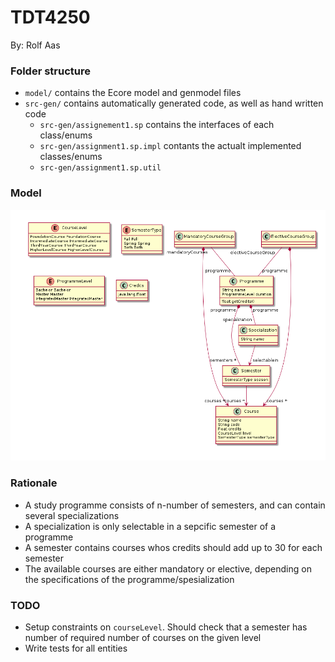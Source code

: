# TDT4250

By: Rolf Aas


### Folder structure

* `model/` contains the Ecore model and genmodel files
* `src-gen/` contains automatically generated code, as well as hand written code
  * `src-gen/assignement1.sp` contains the interfaces of each class/enums
  * `src-gen/assignment1.sp.impl` contants the actualt implemented classes/enums
  * `src-gen/assignment1.sp.util`

### Model

![Model](https://raw.githubusercontent.com/reaas/TDT4250/master/model.png)


### Rationale
* A study programme consists of n-number of semesters, and can contain several specializations
* A specialization is only selectable in a sepcific semester of a programme
* A semester contains courses whos credits should add up to 30 for each semester
* The available courses are either mandatory or elective, depending on the specifications of the programme/spesialization


### TODO
* Setup constraints on `courseLevel`. Should check that a semester has number of required number of courses on the given level
* Write tests for all entities
